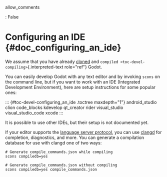 allow_comments

:   False

# Configuring an IDE {#doc_configuring_an_ide}

We assume that you have already
[cloned](https://github.com/godotengine/godot) and
`compiled <toc-devel-compiling>`{.interpreted-text role="ref"} Godot.

You can easily develop Godot with any text editor and by invoking
`scons` on the command line, but if you want to work with an IDE
(Integrated Development Environment), here are setup instructions for
some popular ones:

::: {#toc-devel-configuring_an_ide .toctree maxdepth="1"}
android_studio clion code_blocks kdevelop qt_creator rider visual_studio
visual_studio_code xcode
:::

It is possible to use other IDEs, but their setup is not documented yet.

If your editor supports the [language server
protocol](https://microsoft.github.io/language-server-protocol/), you
can use [clangd](https://clangd.llvm.org) for completion, diagnostics,
and more. You can generate a compilation database for use with clangd
one of two ways:

``` shell
# Generate compile_commands.json while compiling
scons compiledb=yes

# Generate compile_commands.json without compiling
scons compiledb=yes compile_commands.json
```
